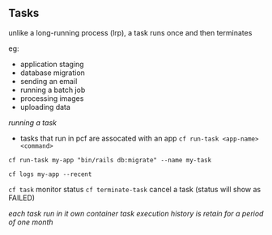 ## Tasks
unlike a long-running process (lrp), a task runs once and then terminates

eg: 
- application staging
- database migration
- sending an email
- running a batch job
- processing images
- uploading data

*running a task*
- tasks that run in pcf are assocated with an app
`cf run-task <app-name> <command>`

`cf run-task my-app "bin/rails db:migrate" --name my-task`

`cf logs my-app --recent`

`cf task` monitor status
`cf terminate-task` cancel a task (status will show as FAILED)

*each task run in it own container*
*task execution history is retain for a period of one month*